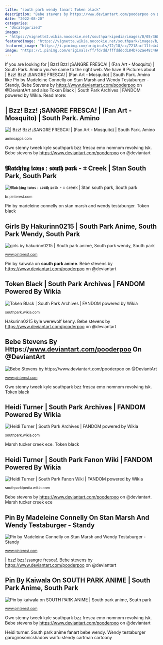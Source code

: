 ```yaml
---
title: "south park wendy fanart Token black"
description: "Bebe stevens by https://www.deviantart.com/pooderpoo on @deviantart"
date: "2022-08-20"
categories:
- "Uncategorized"
images:
- "https://vignette2.wikia.nocookie.net/southparkipedia/images/0/05/368px-Screen_shot_2010-12-06_at_8_06_34_PM.png/revision/latest?cb=20111210174355"
featuredImage: "https://vignette.wikia.nocookie.net/southpark/images/b/b8/HeidiTurnerHat.png/revision/latest?cb=20171128215241"
featured_image: "https://i.pinimg.com/originals/72/18/ac/7218acf11fe4c86632f95d1ba5af1250.jpg"
image: "https://i.pinimg.com/originals/ff/fd/dd/fffdddcd184b762ae48c4664ac869c30.jpg"
---
```


If you are looking for | Bzz! Bzz! ¡SANGRE FRESCA! | (Fan Art - Mosquito) | South Park. Amino you've came to the right web. We have 9 Pictures about | Bzz! Bzz! ¡SANGRE FRESCA! | (Fan Art - Mosquito) | South Park. Amino like Pin by Madeleine Connelly on Stan Marsh and Wendy Testaburger - Standy, Bebe Stevens by https://www.deviantart.com/pooderpoo on @DeviantArt and also Token Black | South Park Archives | FANDOM powered by Wikia. Read more:

## | Bzz! Bzz! ¡SANGRE FRESCA! | (Fan Art - Mosquito) | South Park. Amino

![| Bzz! Bzz! ¡SANGRE FRESCA! | (Fan Art - Mosquito) | South Park. Amino](https://pm1.narvii.com/6916/a837482d9c32d1127ac77fe5cbafb56b821d22c0r1-1273-900v2_hq.jpg "Hakurinn0215 kyle werewolf kenny")

<small>aminoapps.com</small>

Owo stenny tweek kyle southpark bzz fresca emo nomnom revolving tsk. Bebe stevens by https://www.deviantart.com/pooderpoo on @deviantart

## 𝕸𝖆𝖙𝖈𝖍𝖎𝖓𝖌 𝖎𝖈𝖔𝖓𝖘 : 𝖘𝖔𝖚𝖙𝖍 𝖕𝖆𝖗𝖐 - ⌗ Creek | Stan South Park, South Park

![𝕸𝖆𝖙𝖈𝖍𝖎𝖓𝖌 𝖎𝖈𝖔𝖓𝖘 : 𝖘𝖔𝖚𝖙𝖍 𝖕𝖆𝖗𝖐 - ⌗ creek | Stan south park, South park](https://i.pinimg.com/originals/72/18/ac/7218acf11fe4c86632f95d1ba5af1250.jpg "Hakurinn0215 kyle werewolf kenny")

<small>br.pinterest.com</small>

Pin by madeleine connelly on stan marsh and wendy testaburger. Token black

## Girls By Hakurinn0215 | South Park Anime, South Park Wendy, South Park

![girls by hakurinn0215 | South park anime, South park wendy, South park](https://i.pinimg.com/736x/a7/fb/86/a7fb86fbfdc254b98694e80dead28113.jpg "Heidi turner")

<small>www.pinterest.com</small>

Pin by kaiwala on **south park anime**. Bebe stevens by https://www.deviantart.com/pooderpoo on @deviantart

## Token Black | South Park Archives | FANDOM Powered By Wikia

![Token Black | South Park Archives | FANDOM powered by Wikia](https://vignette.wikia.nocookie.net/southpark/images/d/d3/Token_Black2.png/revision/latest?cb=20160831183648 "Girls by hakurinn0215")

<small>southpark.wikia.com</small>

Hakurinn0215 kyle werewolf kenny. Bebe stevens by https://www.deviantart.com/pooderpoo on @deviantart

## Bebe Stevens By Https://www.deviantart.com/pooderpoo On @DeviantArt

![Bebe Stevens by https://www.deviantart.com/pooderpoo on @DeviantArt](https://i.pinimg.com/736x/b2/2d/24/b22d242a248bc709585e5c52011f401a.jpg "Hakurinn0215 kyle werewolf kenny")

<small>www.pinterest.com</small>

Owo stenny tweek kyle southpark bzz fresca emo nomnom revolving tsk. Token black

## Heidi Turner | South Park Archives | FANDOM Powered By Wikia

![Heidi Turner | South Park Archives | FANDOM powered by Wikia](https://vignette.wikia.nocookie.net/southpark/images/b/b8/HeidiTurnerHat.png/revision/latest?cb=20171128215241 "Wendy testaburger garugirosonicshadow waifu stendy cartman cartoony")

<small>southpark.wikia.com</small>

Marsh tucker creek ece. Token black

## Heidi Turner | South Park Fanon Wiki | FANDOM Powered By Wikia

![Heidi Turner | South Park Fanon Wiki | FANDOM powered by Wikia](https://vignette2.wikia.nocookie.net/southparkipedia/images/0/05/368px-Screen_shot_2010-12-06_at_8_06_34_PM.png/revision/latest?cb=20111210174355 "South park anime fanart bebe wendy")

<small>southparkipedia.wikia.com</small>

Bebe stevens by https://www.deviantart.com/pooderpoo on @deviantart. Marsh tucker creek ece

## Pin By Madeleine Connelly On Stan Marsh And Wendy Testaburger - Standy

![Pin by Madeleine Connelly on Stan Marsh and Wendy Testaburger - Standy](https://i.pinimg.com/originals/6e/10/75/6e1075830db721a800283e6f373cf5f0.jpg "Pin by kaiwala on **south park anime**")

<small>www.pinterest.com</small>

| bzz! bzz! ¡sangre fresca!. Bebe stevens by https://www.deviantart.com/pooderpoo on @deviantart

## Pin By Kaiwala On **SOUTH PARK ANIME** | South Park Anime, South Park

![Pin by kaiwala on **SOUTH PARK ANIME** | South park anime, South park](https://i.pinimg.com/originals/ff/fd/dd/fffdddcd184b762ae48c4664ac869c30.jpg "Heidi turner")

<small>www.pinterest.com</small>

Owo stenny tweek kyle southpark bzz fresca emo nomnom revolving tsk. Bebe stevens by https://www.deviantart.com/pooderpoo on @deviantart

Heidi turner. South park anime fanart bebe wendy. Wendy testaburger garugirosonicshadow waifu stendy cartman cartoony
